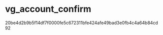 vg_account_confirm
==================
20be4d2b9b5f14df7f0000fe5c672311bfe424afe49bad3e0fb4c4a64b84cd92
